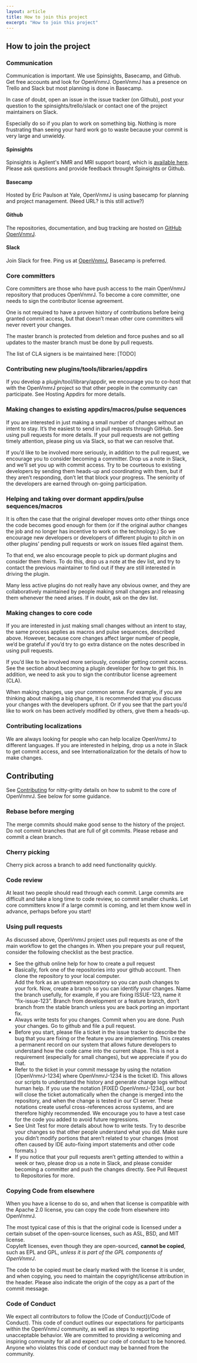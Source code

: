 ```yaml
---
layout: article
title: How to join this project
excerpt: "How to join this project"
---
```

## How to join the project

### Communication

Communication is important. We use Spinsights, Basecamp, and
Github. Get free accounts and look for OpenVnmrJ. OpenVnmrJ has a
presence on Trello and Slack but most planning is done in Basecamp.

In case of doubt, open an issue in the issue tracker (on Github), post
your question to the spinsights/trello/slack or contact one of the
project maintainers on Slack.

Especially do so if you plan to work on something big. Nothing is more
frustrating than seeing your hard work go to waste because your commit
is very large and unwieldy.

#### Spinsights

Spinsights is Agilent's NMR and MRI support board, which is [available
here](https://spinsights.chem.agilent.com). Please ask questions and
provide feedback throught Spinsights or Github.

#### Basecamp

Hosted by Eric Paulson at Yale, OpenVnmrJ is using basecamp for
planning and project management.  (Need URL? is this still active?)

#### Github

The repositories, documentation, and bug tracking are hosted on
[GitHub OpenVnmrJ](https://github.com/OpenVnmrJ).

#### Slack

Join Slack for free. Ping us at
[OpenVnmrJ](https://openvnmrj.slack.com/), Basecamp is preferred.

### Core committers

Core committers are those who have push access to the main OpenVnmrJ
repository that produces OpenVnmrJ. To become a core committer, one
needs to sign the contributor license agreement.
 
One is not required to have a proven history of contributions before
being granted commit access, but that doesn’t mean other core
committers will never revert your changes.

The master branch is protected from deletion and force pushes and so
all updates to the master branch must be done by pull requests.

The list of CLA signers is be maintained here: 
[TODO]

### Contributing new plugins/tools/libraries/appdirs

If you develop a plugin/tool/library/appdir, we encourage you to
co-host that with the OpenVnmrJ project so that other people in the
community can participate.  See Hosting Appdirs for more details.

### Making changes to existing appdirs/macros/pulse sequences

If you are interested in just making a small number of changes 
without an intent to stay. It’s the easiest to send in pull requests 
through GitHub. See using pull requests
for more details. If your pull requests are not getting timely 
attention, please ping us via Slack, so that we 
can resolve that.

If you’d like to be involved more seriously, in addition to the pull 
request, we encourage you to consider becoming a committer. Drop us a 
note in Slack, and we’ll set you up with 
commit access. Try to be courteous to existing developers by sending 
them heads-up and coordinating with them, but if they aren’t responding,
don’t let that block your progress. The seniority of the developers are
earned through on-going participation.

### Helping and taking over dormant appdirs/pulse sequences/macros

It is often the case that the original developer moves onto other 
things once the code becomes good enough for them (or if the original 
author changes the job and no longer has incentive to work on the 
technology.) So we encourage new developers or developers of different 
plugin to pitch in on other plugins’ pending pull requests or work on 
issues filed against them.

To that end, we also encourage people to pick up dormant plugins and 
consider them theirs. To do this, drop us a note at the dev list, and 
try to contact the previous maintainer to find out if they are still 
interested in driving the plugin.

Many less active plugins do not really have any obvious owner, and 
they are collaboratively maintained by people making small changes and 
releasing them whenever the need arises.  If in doubt, ask on the dev 
list.

### Making changes to core code

If you are interested in just making small changes without an intent
to stay, the same process applies as macros and pulse sequences,
described above.  However, because core changes affect larger number
of people, we’d be grateful if you’d try to go extra distance on the
notes described in using pull requests.

If you’d like to be involved more seriously, consider getting commit
access. See the section about becoming a plugin developer for how to
get this. In addition, we need to ask you to sign the contributor
license agreement (CLA).

When making changes, use your common sense. For example, if you are 
thinking about making a big change, it is recommended that you discuss 
your changes with the developers upfront. Or if you see that the part 
you’d like to work on has been actively modified by others, give them a 
heads-up.  

### Contributing localizations

We are always looking for people who can help localize OpenVnmrJ to
different languages. If you are interested in helping, drop us a note
in Slack to get commit access, and see Internationalization for the
details of how to make changes.

## Contributing

See [Contributing](/Contributing) for nitty-gritty details on how to
submit to the core of OpenVnmrJ. See below for some guidance.

### Rebase before merging

The merge commits should make good sense to the history of the
project. Do not commit branches that are full of git commits. Please
rebase and commit a clean branch.

### Cherry picking

Cherry pick across a branch to add need functionality quickly. 

### Code review

At least two people should read through each commit. Large commits are
difficult and take a long time to code review, so commit smaller
chunks.  Let core committers know if a large commit is coming, and let
them know well in advance, perhaps before you start!

### Using pull requests

As discussed above, OpenVnmrJ project uses pull requests as one of the 
main workflow to get the changes in. When you prepare your pull request,
consider the following checklist as the best practice.

* See the github online help for how to create a pull request  
* Basically, fork one of the repositories into your github account. Then clone the repository to your local computer.  
Add the fork as an upstream repository so you can push changes to your fork. 
Now, create a branch so you can identify your changes. 
Name the branch usefully, for example, if you are fixing ISSUE-123, name it “fix-issue-123”. 
Branch from development or a feature branch, don’t branch from the stable branch unless you are back porting an important fix.  
* Always write tests for you changes. Commit when you are done. Push your changes. 
Go to github and file a pull request.
* Before you start, please file a ticket in the issue tracker to describe the bug that 
you are fixing or the feature you are implementing. This creates a permanent record on our system that allows 
future developers to understand how the code came into the current shape. 
This is not a requirement (especially for small changes), but we appreciate if you do that.  
* Refer to the ticket in your commit message by using the notation [OpenVnmrJ-1234] where OpenVnmrJ-1234 is the ticket ID. 
This allows our scripts to understand the history and generate change logs without human help. If you use the notation [FIXED OpenVnmrJ-1234], 
our bot will close the ticket automatically when the change is merged into the repository, 
and when the change is tested in our CI server. These notations create useful cross-references across systems, 
and are therefore highly recommended. We encourage you to have a test case for the code you added to avoid future regressions.  
* See Unit Test for more details about how to write tests. Try to describe your changes 
so that other people understand what you did. Make sure you didn’t modify portions that aren’t related to your changes 
(most often caused by IDE auto-fixing import statements and other code formats.)
* If you notice that your pull requests aren’t getting attended to within a week or two,
 please drop us a note in Slack, and please consider becoming a committer and push the changes directly. 
 See Pull Request to Repositories for more.  

### Copying Code from elsewhere

When you have a license to do so, and when that license is compatible with the Apache 2.0 license, you can copy the code from elsewhere into OpenVnmrJ.

The most typical case of this is that the original code is licensed under a certain subset of the open-source licenses, 
such as ASL, BSD, and MIT license.   
Copyleft licenses, even though they are open-sourced, __cannot be copied__, such as EPL and GPL, *unless it is part of the GPL components of OpenVnmrJ*. 

The code to be copied must be clearly marked with the license it is under, and when copying, you need to maintain the copyright/license attribution in the header. 
Please also indicate the origin of the copy as a part of the commit message.

### Code of Conduct

We expect all contributors to follow the [Code of Conduct](/Code of Conduct). This code of conduct outlines our expectations for participants within the OpenVnmrJ community, as well as steps to reporting unacceptable behavior. We are committed to providing a welcoming and inspiring community for all and expect our code of conduct to be honored. Anyone who violates this code of conduct may be banned from the community.
